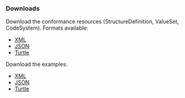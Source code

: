 ### Downloads

Download the conformance resources (StructureDefinition, ValueSet, CodeSystem). Formats available:

* [XML](definitions.xml.zip)
* [JSON](definitions.json.zip)
* [Turtle](definitions.ttl.zip)


Download the examples:

* [XML](examples.xml.zip)
* [JSON](examples.json.zip)
* [Turtle](examples.ttl.zip)